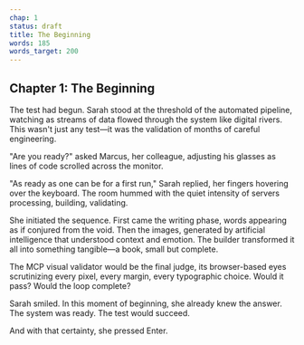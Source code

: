 ```yaml
---
chap: 1
status: draft
title: The Beginning
words: 185
words_target: 200
---
```


## Chapter 1: The Beginning

The test had begun. Sarah stood at the threshold of the automated pipeline, watching as streams of data flowed through the system like digital rivers. This wasn't just any test—it was the validation of months of careful engineering.

"Are you ready?" asked Marcus, her colleague, adjusting his glasses as lines of code scrolled across the monitor.

"As ready as one can be for a first run," Sarah replied, her fingers hovering over the keyboard. The room hummed with the quiet intensity of servers processing, building, validating.

She initiated the sequence. First came the writing phase, words appearing as if conjured from the void. Then the images, generated by artificial intelligence that understood context and emotion. The builder transformed it all into something tangible—a book, small but complete.

The MCP visual validator would be the final judge, its browser-based eyes scrutinizing every pixel, every margin, every typographic choice. Would it pass? Would the loop complete?

Sarah smiled. In this moment of beginning, she already knew the answer. The system was ready. The test would succeed.

And with that certainty, she pressed Enter.